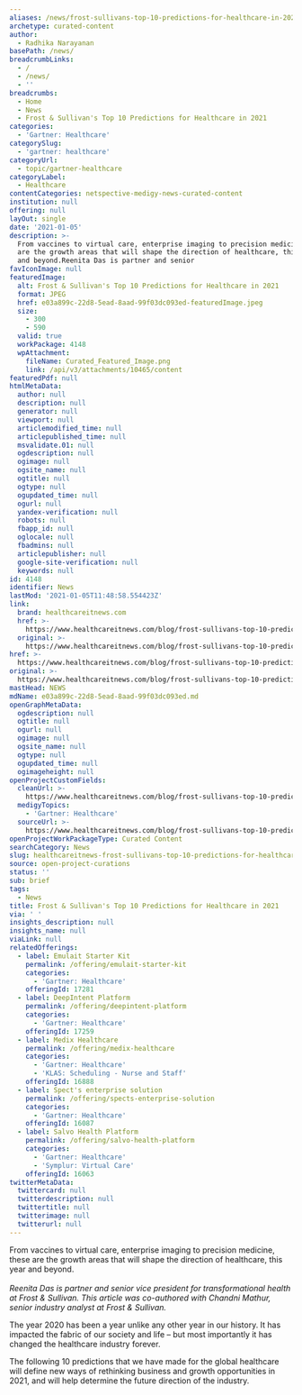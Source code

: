 ```yaml
---
aliases: /news/frost-sullivans-top-10-predictions-for-healthcare-in-2021
archetype: curated-content
author:
  - Radhika Narayanan
basePath: /news/
breadcrumbLinks:
  - /
  - /news/
  - ''
breadcrumbs:
  - Home
  - News
  - Frost & Sullivan's Top 10 Predictions for Healthcare in 2021
categories:
  - 'Gartner: Healthcare'
categorySlug:
  - 'gartner: healthcare'
categoryUrl:
  - topic/gartner-healthcare
categoryLabel:
  - Healthcare
contentCategories: netspective-medigy-news-curated-content
institution: null
offering: null
layOut: single
date: '2021-01-05'
description: >-
  From vaccines to virtual care, enterprise imaging to precision medicine, these
  are the growth areas that will shape the direction of healthcare, this year
  and beyond.Reenita Das is partner and senior 
favIconImage: null
featuredImage:
  alt: Frost & Sullivan's Top 10 Predictions for Healthcare in 2021
  format: JPEG
  href: e03a899c-22d8-5ead-8aad-99f03dc093ed-featuredImage.jpeg
  size:
    - 300
    - 590
  valid: true
  workPackage: 4148
  wpAttachment:
    fileName: Curated_Featured_Image.png
    link: /api/v3/attachments/10465/content
featuredPdf: null
htmlMetaData:
  author: null
  description: null
  generator: null
  viewport: null
  articlemodified_time: null
  articlepublished_time: null
  msvalidate.01: null
  ogdescription: null
  ogimage: null
  ogsite_name: null
  ogtitle: null
  ogtype: null
  ogupdated_time: null
  ogurl: null
  yandex-verification: null
  robots: null
  fbapp_id: null
  oglocale: null
  fbadmins: null
  articlepublisher: null
  google-site-verification: null
  keywords: null
id: 4148
identifier: News
lastMod: '2021-01-05T11:48:58.554423Z'
link:
  brand: healthcareitnews.com
  href: >-
    https://www.healthcareitnews.com/blog/frost-sullivans-top-10-predictions-healthcare-2021
  original: >-
    https://www.healthcareitnews.com/blog/frost-sullivans-top-10-predictions-healthcare-2021
href: >-
  https://www.healthcareitnews.com/blog/frost-sullivans-top-10-predictions-healthcare-2021
original: >-
  https://www.healthcareitnews.com/blog/frost-sullivans-top-10-predictions-healthcare-2021
mastHead: NEWS
mdName: e03a899c-22d8-5ead-8aad-99f03dc093ed.md
openGraphMetaData:
  ogdescription: null
  ogtitle: null
  ogurl: null
  ogimage: null
  ogsite_name: null
  ogtype: null
  ogupdated_time: null
  ogimageheight: null
openProjectCustomFields:
  cleanUrl: >-
    https://www.healthcareitnews.com/blog/frost-sullivans-top-10-predictions-healthcare-2021
  medigyTopics:
    - 'Gartner: Healthcare'
  sourceUrl: >-
    https://www.healthcareitnews.com/blog/frost-sullivans-top-10-predictions-healthcare-2021
openProjectWorkPackageType: Curated Content
searchCategory: News
slug: healthcareitnews-frost-sullivans-top-10-predictions-for-healthcare-in-2021
source: open-project-curations
status: ''
sub: brief
tags:
  - News
title: Frost & Sullivan's Top 10 Predictions for Healthcare in 2021
via: ' '
insights_description: null
insights_name: null
viaLink: null
relatedOfferings:
  - label: Emulait Starter Kit
    permalink: /offering/emulait-starter-kit
    categories:
      - 'Gartner: Healthcare'
    offeringId: 17281
  - label: DeepIntent Platform
    permalink: /offering/deepintent-platform
    categories:
      - 'Gartner: Healthcare'
    offeringId: 17259
  - label: Medix Healthcare
    permalink: /offering/medix-healthcare
    categories:
      - 'Gartner: Healthcare'
      - 'KLAS: Scheduling - Nurse and Staff'
    offeringId: 16888
  - label: Spect's enterprise solution
    permalink: /offering/spects-enterprise-solution
    categories:
      - 'Gartner: Healthcare'
    offeringId: 16087
  - label: Salvo Health Platform
    permalink: /offering/salvo-health-platform
    categories:
      - 'Gartner: Healthcare'
      - 'Symplur: Virtual Care'
    offeringId: 16063
twitterMetaData:
  twittercard: null
  twitterdescription: null
  twittertitle: null
  twitterimage: null
  twitterurl: null
---
```

<p>From vaccines to virtual care, enterprise imaging to precision medicine, these are the growth areas that will shape the direction of healthcare, this year and beyond.<br><br><i>Reenita Das is partner and senior vice president for transformational health at Frost &amp; Sullivan. This article was co-authored with Chandni Mathur, senior industry analyst at Frost &amp; Sullivan.</i></p><p>The year 2020 has been a year unlike any other year in our history. It has impacted the fabric of our society and life – but most importantly it has changed the healthcare industry forever.</p><p>The following 10 predictions that we have made for the global healthcare will define new ways of rethinking business and growth opportunities in 2021, and will help determine the future direction of the industry.</p>